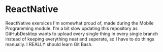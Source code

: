 # ReactNative

ReactNative exersices I'm somewhat proud of, made during the Mobile Programming module. I'm a bit slow updating this repository as GitHubDesktop wants to upload every single thing in every single branch instead of keeping everything neat and seperate, so I have to do things manually. I REALLY should learn Git Bash.

